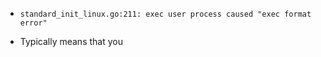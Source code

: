 - ```
  standard_init_linux.go:211: exec user process caused "exec format error"
  ```
- Typically means that you